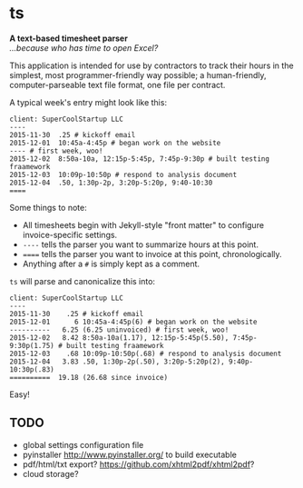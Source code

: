 # ts

**A text-based timesheet parser**  
*...because who has time to open Excel?*


This application is intended for use by contractors to track their hours in the
simplest, most programmer-friendly way possible; a human-friendly, 
computer-parseable text file format, one file per contract.  

A typical week's entry might look like this:

```
client: SuperCoolStartup LLC
----
2015-11-30  .25 # kickoff email
2015-12-01  10:45a-4:45p # began work on the website
---- # first week, woo!
2015-12-02  8:50a-10a, 12:15p-5:45p, 7:45p-9:30p # built testing fraamework
2015-12-03  10:09p-10:50p # respond to analysis document
2015-12-04  .50, 1:30p-2p, 3:20p-5:20p, 9:40-10:30
==== 
```

Some things to note:
* All timesheets begin with Jekyll-style "front matter" to configure invoice-specific settings.
* `----` tells the parser you want to summarize hours at this point.
* `====` tells the parser you want to invoice at this point, chronologically.
* Anything after a `#` is simply kept as a comment.

`ts` will parse and canonicalize this into:

```
client: SuperCoolStartup LLC
----
2015-11-30    .25 # kickoff email
2015-12-01      6 10:45a-4:45p(6) # began work on the website
----------   6.25 (6.25 uninvoiced) # first week, woo!
2015-12-02   8.42 8:50a-10a(1.17), 12:15p-5:45p(5.50), 7:45p-9:30p(1.75) # built testing fraamework
2015-12-03    .68 10:09p-10:50p(.68) # respond to analysis document
2015-12-04   3.83 .50, 1:30p-2p(.50), 3:20p-5:20p(2), 9:40p-10:30p(.83) 
==========  19.18 (26.68 since invoice)
```

Easy!

## TODO

* global settings configuration file
* pyinstaller http://www.pyinstaller.org/ to build executable
* pdf/html/txt export?  https://github.com/xhtml2pdf/xhtml2pdf?
* cloud storage?
